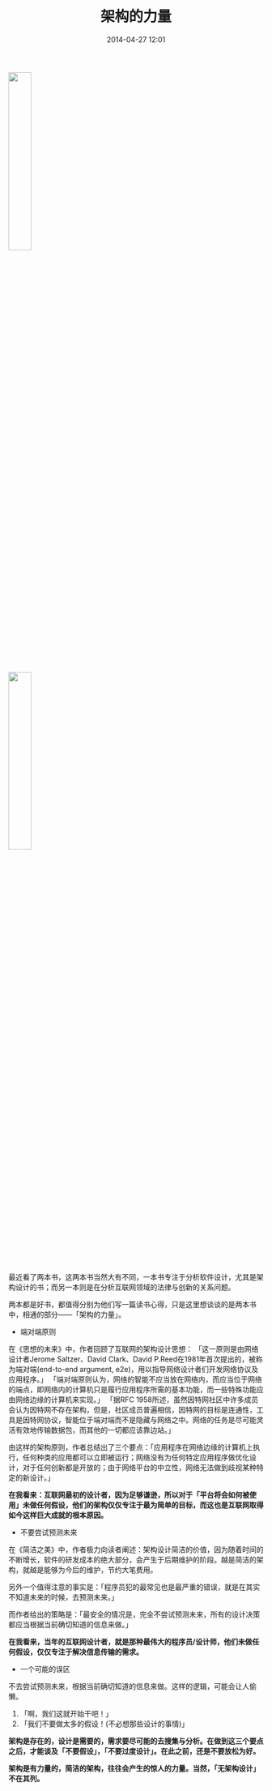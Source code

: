 ﻿---
layout: post
title:  "架构的力量"
date:   2014-04-27 12:01
categories: Thinking IT
comments: true
---

<a href="http://book.douban.com/subject/20445258/"><img src="https://img9.doubanio.com/view/subject/s/public/s24642460.jpg" style="width:30%;"></a>

<a href="http://book.douban.com/subject/1186899/"><img src="https://img9.doubanio.com/view/subject/s/public/s1218861.jpg" style="width:30%;"></a>

最近看了两本书，这两本书当然大有不同，一本书专注于分析软件设计，尤其是架构设计的书；而另一本则是在分析互联网领域的法律与创新的关系问题。

两本都是好书，都值得分别为他们写一篇读书心得，只是这里想谈谈的是两本书中，相通的部分——「架构的力量」。

- 端对端原则

在《思想的未来》中，作者回顾了互联网的架构设计思想：
「这一原则是由网络设计者Jerome Saltzer、David Clark、David P.Reed在1981年首次提出的，被称为端对端(end-to-end argument, e2e)，用以指导网络设计者们开发网络协议及应用程序。」
「端对端原则认为，网络的智能不应当放在网络内，而应当位于网络的端点，即网络内的计算机只是履行应用程序所需的基本功能，而一些特殊功能应由网络边缘的计算机来实现。」
「据RFC 1958所述，虽然因特网社区中许多成员会认为因特网不存在架构，但是，社区成员普遍相信，因特网的目标是连通性，工具是因特网协议，智能位于端对端而不是隐藏与网络之中。网络的任务是尽可能灵活有效地传输数据包，而其他的一切都应该靠边站。」

由这样的架构原则，作者总结出了三个要点：「应用程序在网络边缘的计算机上执行，任何种类的应用都可以立即被运行；网络没有为任何特定应用程序做优化设计，对于任何创新都是开放的；由于网络平台的中立性，网络无法做到歧视某种特定的新设计。」

**在我看来：互联网最初的设计者，因为足够谦逊，所以对于「平台将会如何被使用」未做任何假设，他们的架构仅仅专注于最为简单的目标，而这也是互联网取得如今这样巨大成就的根本原因。**

- 不要尝试预测未来

在《简洁之美》中，作者极力向读者阐述：架构设计简洁的价值，因为随着时间的不断增长，软件的研发成本的绝大部分，会产生于后期维护的阶段。越是简洁的架构，就越是能够为今后的维护，节约大笔费用。

另外一个值得注意的事实是：「程序员犯的最常见也是最严重的错误，就是在其实不知道未来的时候，去预测未来。」

而作者给出的策略是：「最安全的情况是，完全不尝试预测未来，所有的设计决策都应当根据当前确切知道的信息来做。」

**在我看来，当年的互联网设计者，就是那种最伟大的程序员/设计师，他们未做任何假设，仅仅专注于解决信息传输的需求。**

- 一个可能的误区

不去尝试预测未来，根据当前确切知道的信息来做。这样的逻辑，可能会让人偷懒。
1. 「啊，我们这就开始干吧！」
2. 「我们不要做太多的假设！(不必想那些设计的事情)」

**架构是存在的，设计是需要的，需求要尽可能的去搜集与分析。在做到这三个要点之后，才能谈及「不要假设」，「不要过度设计」。在此之前，还是不要放松为好。**

**架构是有力量的，简洁的架构，往往会产生的惊人的力量。当然，「无架构设计」不在其列。**